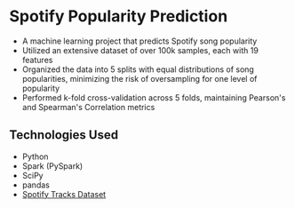 # Spotify Popularity Prediction

- A machine learning project that predicts Spotify song popularity
- Utilized an extensive dataset of over 100k samples, each with 19 features
- Organized the data into 5 splits with equal distributions of song popularities, minimizing the risk of oversampling for one level of popularity
- Performed k-fold cross-validation across 5 folds, maintaining Pearson's and Spearman's Correlation metrics

## Technologies Used

- Python
- Spark (PySpark)
- SciPy
- pandas
- [Spotify Tracks Dataset](https://www.kaggle.com/datasets/maharshipandya/-spotify-tracks-dataset)
